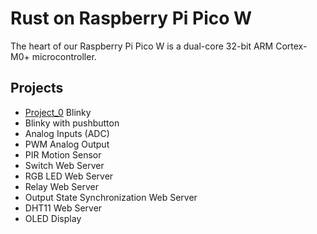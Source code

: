 # Rust on Raspberry Pi Pico W

The heart of our Raspberry Pi Pico W is a dual-core 32-bit ARM Cortex-M0+ microcontroller.

## Projects
- [Project_0](./project_0/) Blinky
- Blinky with pushbutton
- Analog Inputs (ADC)
- PWM Analog Output
- PIR Motion Sensor
- Switch Web Server
- RGB LED Web Server
- Relay Web Server
- Output State Synchronization Web Server
- DHT11 Web Server
- OLED Display